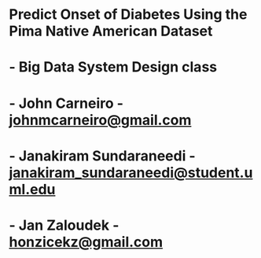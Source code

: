 # Predict Onset of Diabetes Using the Pima Native American Dataset
# - Big Data System Design class
#
# - John Carneiro - johnmcarneiro@gmail.com
# - Janakiram Sundaraneedi - janakiram_sundaraneedi@student.uml.edu
# - Jan Zaloudek - honzicekz@gmail.com

